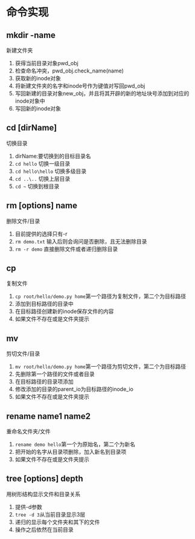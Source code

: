 # 命令实现



## mkdir -name
新建文件夹
1. 获得当前目录对象pwd_obj
2. 检查命名冲突，pwd_obj.check_name(name)
3. 获取新的inode对象
4. 将新建文件夹的名字和inode号作为键值对写回pwd_obj
5. 写回新建的目录对象new_obj，并且将其开辟的新的地址块号添加到对应的inode对象中
6. 写回新的inode对象



## cd [dirName]
切换目录
1. dirName:要切换到的目标目录名
2. `cd hello` 切换一级目录
3. `cd hello\hello` 切换多级目录
4. `cd ..\..` 切换上层目录
5.  `cd ~` 切换到根目录


## rm [options] name
删除文件/目录
1. 目前提供的选择只有-r
2. `rm demo.txt` 输入后则会询问是否删除，且无法删除目录
3. `rm -r demo` 直接删除文件或者递归删除目录


## cp 
复制文件
1. `cp root/hello/demo.py home`第一个路径为复制文件，第二个为目标路径
2. 添加到目标路径的目录中
3. 在目标路径创建新的inode保存文件的内容
4. 如果文件不存在或是文件夹提示

## mv 
剪切文件/目录
1. `mv root/hello/demo.py home`第一个路径为剪切文件，第二个为目标路径
2. 先删除第一个路径的文件或者目录
3. 在目标路径的目录项添加
4. 修改添加的目录的parent_io为目标路径的inode_io
5. 如果文件不存在或是文件夹提示

## rename name1 name2
重命名文件夹/文件
1. `rename demo hello`第一个为原始名，第二个为新名
2. 把开始的名字从目录项删除，加入新名到目录项
3. 如果文件不存在或是文件夹提示

## tree [options] depth
用树形结构显示文件和目录关系
1. 提供-d参数
2. `tree -d 3`从当前目录显示3层
3. 递归的显示每个文件夹和其下的文件
4. 操作之后依然在当前目录
